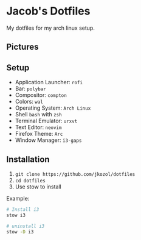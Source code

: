 # Jacob's Dotfiles

My dotfiles for my arch linux setup. 


## Pictures


## Setup 

- Application Launcher: `rofi`
- Bar: `polybar`
- Compositor: `compton`
- Colors: `wal`
- Operating System: `Arch Linux`
- Shell `bash` with `zsh`
- Terminal Emulator: `urxvt`
- Text Editor: `neovim`
- Firefox Theme: `Arc`
- Window Manager: `i3-gaps`


## Installation

1. `git clone https://github.com/jkozol/dotfiles`
2. `cd dotfiles`
3. Use stow to install

Example:
```sh
# Install i3
stow i3

# uninstall i3
stow -D i3 
```

